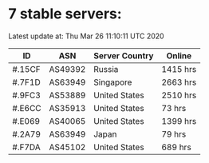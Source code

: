 # 7 stable servers:

Latest update at: Thu Mar 26 11:10:11 UTC 2020

| ID | ASN | Server Country | Online |
| -- | --- | -------------- | ------ |
| #.15CF | AS49392 | Russia | 1415 hrs |
| #.7F1D | AS63949 | Singapore | 2663 hrs |
| #.9FC3 | AS53889 | United States | 2510 hrs |
| #.E6CC | AS35913 | United States | 73 hrs |
| #.E069 | AS40065 | United States | 1399 hrs |
| #.2A79 | AS63949 | Japan | 79 hrs |
| #.F7DA | AS45102 | United States | 689 hrs |

